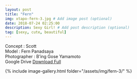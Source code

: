 ```yaml
---
layout: post
title: "Fern"
img: xtapo-fern-3.jpg # Add image post (optional)
date: 2018-07-24 02:25:00
description: Sexy Girl! # Add post description (optional)
tag: [sexy, cute, beautiful]
---
```

Concept : Scott  
Model : Fern Panadsaya  
Photographer : B’ing Gose Yamamoto    
Google Drive [Download Full](http://gestyy.com/e0GrDr)                       

{% include image-gallery.html folder="/assets/img/fern-3/" %}

